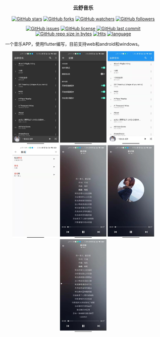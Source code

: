 <h3 align="center">云舒音乐</h3>
<div align="center">

[![GitHub stars](https://img.shields.io/github/stars/itning/yunshu_music.svg?style=social&label=Stars)](https://github.com/itning/yunshu_music/stargazers)
[![GitHub forks](https://img.shields.io/github/forks/itning/yunshu_music.svg?style=social&label=Fork)](https://github.com/itning/yunshu_music/network/members)
[![GitHub watchers](https://img.shields.io/github/watchers/itning/yunshu_music.svg?style=social&label=Watch)](https://github.com/itning/yunshu_music/watchers)
[![GitHub followers](https://img.shields.io/github/followers/itning.svg?style=social&label=Follow)](https://github.com/itning?tab=followers)


</div>

<div align="center">

[![GitHub issues](https://img.shields.io/github/issues/itning/yunshu_music.svg)](https://github.com/itning/yunshu_music/issues)
[![GitHub license](https://img.shields.io/github/license/itning/yunshu_music.svg)](https://github.com/itning/yunshu_music/blob/master/LICENSE)
[![GitHub last commit](https://img.shields.io/github/last-commit/itning/yunshu_music.svg)](https://github.com/itning/yunshu_music/commits)
[![GitHub repo size in bytes](https://img.shields.io/github/repo-size/itning/yunshu_music.svg)](https://github.com/itning/yunshu_music)
[![Hits](https://hitcount.itning.top?u=itning&r=yunshu_music)](https://github.com/itning/hit-count)
[![language](https://img.shields.io/badge/language-Dart-green.svg)](https://github.com/itning/yunshu_music)

</div>

一个音乐APP，使用flutter编写，目前支持web和android和windows。

<div  align="center">
<img width="150" height="300" src="https://raw.githubusercontent.com/itning/yunshu_music/master/pic/a.jpg"/> <img width="150" height="300" src="https://raw.githubusercontent.com/itning/yunshu_music/master/pic/b.jpg"/> <img width="150" height="300" src="https://raw.githubusercontent.com/itning/yunshu_music/master/pic/c.jpg"/> <img width="150" height="300" src="https://raw.githubusercontent.com/itning/yunshu_music/master/pic/d.jpg"/>
<img width="150" height="300" src="https://raw.githubusercontent.com/itning/yunshu_music/master/pic/e.jpg"/> <img width="150" height="300" src="https://raw.githubusercontent.com/itning/yunshu_music/master/pic/f.jpg"/> <img width="150" height="300" src="https://raw.githubusercontent.com/itning/yunshu_music/master/pic/g.jpg"/></div>
